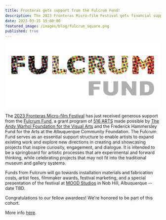 ```yaml
---
title: Fronteras gets support from the Fulcrum Fund!
description: The 2023 Fronteras Micro-film Festival gets financial support from 516 ARTS Fulcrum Fund!
date: 2023-03-15 15:00:00
featured_image: /images/blog/fulcrum_square.png
published: true
---
```

![](/images/blog/fulcrum.png)

The [2023 Fronteras Micro-film Festival](https://fronterasmicrofilm.com) has just received generous support from the [Fulcrum Fund](https://www.516arts.org/opportunities/fulcrum-fund), a grant program of [516 ARTS](https://516arts.org) made possible by [The Andy Warhol Foundation for the Visual Arts](https://warholfoundation.org) and the Frederick Hammersley Fund for the Arts at the Albuquerque Community Foundation. The Fulcrum Fund serves as an essential support structure to enable artists to expand existing work and explore new directions in creating and showcasing projects that inspire curiosity, engagement, and dialogue. It is intended to be a springboard for artistic processes that are experimental and forward thinking, while celebrating projects that may not fit into the traditional museum and gallery systems.

Funds from Fulcrum will go towards installation materials and fabrication costs, artist fees, filmmaker awards, festival marketing, and a special presentation of the festival at [MOOD Studios](https://www.google.com/maps/place/MOOD/@35.081776,-106.6140422,17z/data=!3m1!4b1!4m6!3m5!1s0x87220bb5a9f9a0af:0x6fadae02b188071a!8m2!3d35.0817716!4d-106.6118482!16s%2Fg%2F11q2pq419m) in Nob Hill, Albuquerque -- date TBD.

Congratulations to our fellow awardees! We're honored to be part of this cohort.

More info [here](https://www.516arts.org/opportunities/fulcrum-fund).